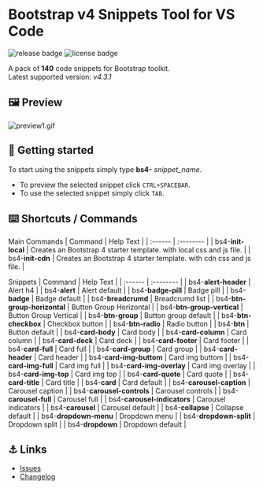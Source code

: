# Bootstrap v4 Snippets Tool for VS Code

![release badge](https://img.shields.io/github/release/ForestCrazy/bootstrap-v4-snippets-tool.svg)
![license badge](https://img.shields.io/github/license/ForestCrazy/bootstrap-v4-snippets-tool.svg)

A pack of **140** code snippets for Bootstrap toolkit.  
Latest supported version: *v4.3.1*

## 🖼️ Preview

![preview1.gif](https://i.imgur.com/gbRrW2r.gif)
## 🏁 Getting started

To start using the snippets simply type **bs4-** *snippet_name*.

* To preview the selected snippet click `CTRL+SPACEBAR`.  
* To use the selected snippet simply click `TAB`.


##  ⌨️ Shortcuts / Commands
Main Commands
| Command | Help Text |
| :------ | :-------- |
| bs4-**init-local** | Creates an Bootstrap 4 starter template. with local css and js file. |
| bs4-**init-cdn** | Creates an Bootstrap 4 starter template. with cdn css and js file. |

Snippets
| Command | Help Text |
| :------ | :-------- |
| bs4-**alert-header** | Alert h4 |
| bs4-**alert** | Alert default |
| bs4-**badge-pill** | Badge pill |
| bs4-**badge** | Badge default |
| bs4-**breadcrumd** | Breadcrumd list |
| bs4-**btn-group-horizontal** | Button Group Horizontal |
| bs4-**btn-group-vertical** | Button Group Vertical |
| bs4-**btn-group** | Button group default |
| bs4-**btn-checkbox** | Checkbox button |
| bs4-**btn-radio** | Radio button |
| bs4-**btn** | Button default |
| bs4-**card-body** | Card body |
| bs4-**card-column** | Card column |
| bs4-**card-deck** | Card deck |
| bs4-**card-footer** | Card footer |
| bs4-**card-full** | Card full |
| bs4-**card-group** | Card group |
| bs4-**card-header** | Card header |
| bs4-**card-img-buttom** | Card img buttom |
| bs4-**card-img-full** | Card img full |
| bs4-**card-img-overlay** | Card img overlay |
| bs4-**card-img-top** | Card img top |
| bs4-**card-quote** | Card quote |
| bs4-**card-title** | Card title |
| bs4-**card** | Card default |
| bs4-**carousel-caption** | Carousel caption |
| bs4-**carousel-controls** | Carousel controls |
| bs4-**carousel-full** | Carousel full |
| bs4-**carousel-indicators** | Carousel indicators |
| bs4-**carousel** | Carousel default |
| bs4-**collapse** | Collapse default |
| bs4-**dropdown-menu** | Dropdown menu |
| bs4-**dropdown-split** | Dropdown split |
| bs4-**dropdown** | Dropdown default |

## ⚓ Links

* [Issues](https://github.com/ForestCrazy/bootstrap-v4-snippets-tool/issues)
* [Changelog](https://github.com/ForestCrazy/bootstrap-v4-snippets-tool/blob/master/bootstrap-v4-snippets/CHANGELOG.md)
